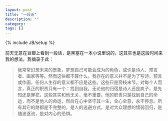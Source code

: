 ```yaml
---
layout: post
title: "一段话"
description: ""
category: 
tags: []
---
```

{% include JB/setup %}

前天无意在豆瓣上看到一段话，是黑塞在一本小说里说的，这其实也是这段时间来我的想法，我摘录于此：

> 我常常幻想未来的景象，梦想自己可能会成为的角色，或许是诗人、预言者、画家等等。然而这些都不算什么。我存在的意义并不是为了写诗，预言或作画，任何人生存的意义都不应是这些。这些只是旁枝末节。对每个人而言，真正的职责只有一个：找到自我。无论他的归宿是诗人还是疯子，是先知还是罪犯，这些其实和他无关，毫不重要。他的职责只是找到自己的命运，而不是他人的命运，然后在心中坚守其一生，全心全意，永不停息。所有其它的路都是不完整的，是人的逃避方式，是对大众理想的懦弱回归，是随波逐流，是对内心的恐惧。
